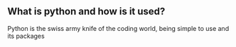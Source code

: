 ## What is python and how is it used?

Python is the swiss army knife of the coding world, being simple to use and its packages 